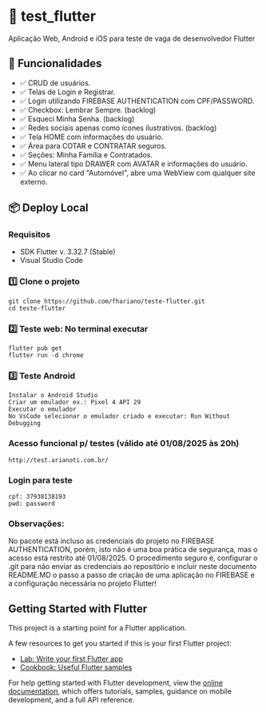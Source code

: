 # 🚀 test_flutter
Aplicação Web, Android e iOS para teste de vaga de desenvolvedor Flutter

## 🧩 Funcionalidades

- ✅ CRUD de usuários.
- ✅ Telas de Login e Registrar.
- ✅ Login utilizando FIREBASE AUTHENTICATION com CPF/PASSWORD.
- ✅ Checkbox: Lembrar Sempre. (backlog)
- ✅ Esqueci Minha Senha. (backlog)
- ✅ Redes sociais apenas como ícones ilustrativos. (backlog)
- ✅ Tela HOME com informações do usuário.
- ✅ Área para COTAR e CONTRATAR seguros.
- ✅ Seções: Minha Família e Contratados.
- ✅ Menu lateral tipo DRAWER com AVATAR e informações do usuário.
- ✅ Ao clicar no card "Automóvel", abre uma WebView com qualquer site externo.

## 📦 Deploy Local

### Requisitos

- SDK Flutter v. 3.32.7 (Stable)
- Visual Studio Code

### 1️⃣ Clone o projeto

```
git clone https://github.com/fhariano/teste-flutter.git
cd teste-flutter
```

### 2️⃣ Teste web: No terminal executar

```
flutter pub get
flutter run -d chrome
```

### 3️⃣ Teste Android

```
Instalar o Android Studio
Criar um emulador ex.: Pixel 4 API 29
Executar o emulador
No VsCode selecionar o emulador criado e executar: Run Without Debugging
```

### Acesso funcional p/ testes (válido até 01/08/2025 às 20h)
```
http://test.arianoti.com.br/
```

### Login para teste
```
cpf: 37938138193 
pwd: password
```

### Observações:
No pacote está incluso as credenciais do projeto no FIREBASE AUTHENTICATION, porém, isto não é uma boa prática de segurança, mas o acesso está restrito até 01/08/2025.
O procedimento seguro é, configurar o .git para não enviar as credenciais ao repositório e incluir neste documento README.MD o passo a passo de criação de uma aplicação no FIREBASE e a configuração necessária no projeto Flutter!

## Getting Started with Flutter

This project is a starting point for a Flutter application.

A few resources to get you started if this is your first Flutter project:

- [Lab: Write your first Flutter app](https://docs.flutter.dev/get-started/codelab)
- [Cookbook: Useful Flutter samples](https://docs.flutter.dev/cookbook)

For help getting started with Flutter development, view the
[online documentation](https://docs.flutter.dev/), which offers tutorials,
samples, guidance on mobile development, and a full API reference.

